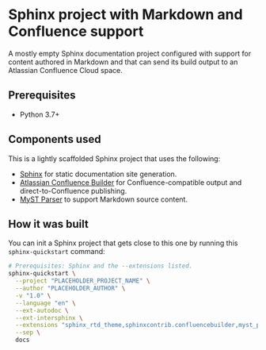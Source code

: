 # Sphinx project with Markdown and Confluence support

A mostly empty Sphinx documentation project configured with support for content authored in Markdown and that can send its build output to an Atlassian Confluence Cloud space.

## Prerequisites

- Python 3.7+

## Components used

This is a lightly scaffolded Sphinx project that uses the following:

- [Sphinx](https://github.com/sphinx-doc/sphinx) for static documentation site generation.
- [Atlassian Confluence Builder](https://github.com/sphinx-contrib/confluencebuilder) for Confluence-compatible output and direct-to-Confluence publishing.
- [MyST Parser](https://github.com/executablebooks/MyST-Parser) to support Markdown source content.

## How it was built

You can init a Sphinx project that gets close to this one by running this `sphinx-quickstart` command:

```bash
# Prerequisites: Sphinx and the --extensions listed.
sphinx-quickstart \
  --project "PLACEHOLDER_PROJECT_NAME" \
  --author "PLACEHOLDER_AUTHOR" \
  -v "1.0" \
  --language "en" \
  --ext-autodoc \
  --ext-intersphinx \
  --extensions "sphinx_rtd_theme,sphinxcontrib.confluencebuilder,myst_parser" \
  --sep \
  docs
  ```
